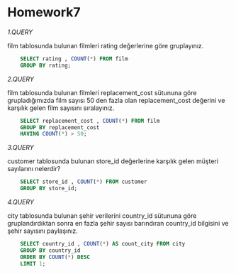 # Homework7

*1.QUERY*

 film tablosunda bulunan filmleri 
 rating değerlerine göre gruplayınız.
```SQL
    SELECT rating , COUNT(*) FROM film
    GROUP BY rating;
```

*2.QUERY*

 film tablosunda bulunan filmleri replacement_cost 
 sütununa göre grupladığımızda film sayısı 50 den
 fazla olan replacement_cost değerini ve karşılık 
 gelen film sayısını sıralayınız.
```SQL
    SELECT replacement_cost , COUNT(*) FROM film
    GROUP BY replacement_cost 
    HAVING COUNT(*) > 50;
```

*3.QUERY*

 customer tablosunda bulunan store_id değerlerine karşılık gelen 
 müşteri sayılarını nelerdir?
```SQL
    SELECT store_id , COUNT(*) FROM customer
    GROUP BY store_id;
```

*4.QUERY*

 city tablosunda bulunan şehir verilerini country_id 
 sütununa göre gruplandırdıktan sonra en fazla şehir sayısı barındıran 
 country_id bilgisini ve şehir sayısını paylaşınız.
```SQL
    SELECT country_id , COUNT(*) AS count_city FROM city
    GROUP BY country_id 
    ORDER BY COUNT(*) DESC
    LIMIT 1;
 ```
